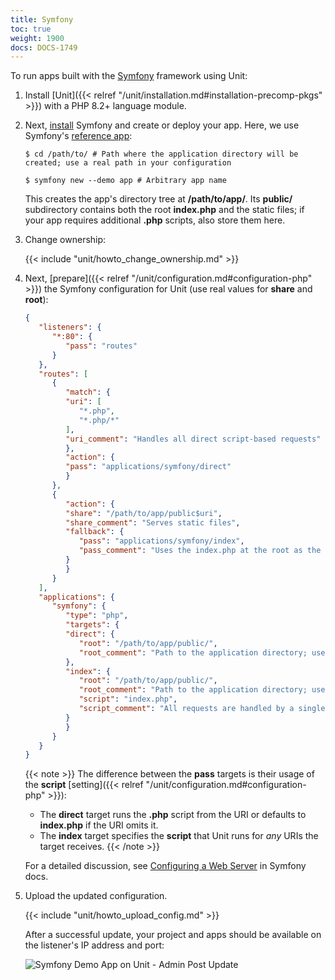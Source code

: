 ```yaml
---
title: Symfony
toc: true
weight: 1900
docs: DOCS-1749
---
```


To run apps built with the [Symfony](https://symfony.com) framework using Unit:

1. Install [Unit]({{< relref "/unit/installation.md#installation-precomp-pkgs" >}}) with a PHP 8.2+ language module.

2. Next, [install](https://symfony.com/doc/current/setup.html) Symfony
   and create or deploy your app. Here, we use
   Symfony's [reference app](https://symfony.com/doc/current/setup.html#the-symfony-demo-application):

   ```console
   $ cd /path/to/ # Path where the application directory will be created; use a real path in your configuration
   ```

   ```console
   $ symfony new --demo app # Arbitrary app name
   ```

   This creates the app's directory tree at **/path/to/app/**. Its
   **public/** subdirectory contains both the root **index.php** and
   the static files; if your app requires additional **.php** scripts, also
   store them here.

3. Change ownership:

   {{< include "unit/howto_change_ownership.md" >}}

4. Next, [prepare]({{< relref "/unit/configuration.md#configuration-php" >}}) the Symfony configuration for Unit
   (use real values for **share** and **root**):

   ```json
   {
      "listeners": {
         "*:80": {
            "pass": "routes"
         }
      },
      "routes": [
         {
            "match": {
            "uri": [
               "*.php",
               "*.php/*"
            ],
            "uri_comment": "Handles all direct script-based requests"
            },
            "action": {
            "pass": "applications/symfony/direct"
            }
         },
         {
            "action": {
            "share": "/path/to/app/public$uri",
            "share_comment": "Serves static files",
            "fallback": {
               "pass": "applications/symfony/index",
               "pass_comment": "Uses the index.php at the root as the last resort"
            }
            }
         }
      ],
      "applications": {
         "symfony": {
            "type": "php",
            "targets": {
            "direct": {
               "root": "/path/to/app/public/",
               "root_comment": "Path to the application directory; use a real path in your configuration"
            },
            "index": {
               "root": "/path/to/app/public/",
               "root_comment": "Path to the application directory; use a real path in your configuration",
               "script": "index.php",
               "script_comment": "All requests are handled by a single script"
            }
            }
         }
      }
   }
   ```

   {{< note >}}
   The difference between the **pass** targets is their usage of the
   **script** [setting]({{< relref "/unit/configuration.md#configuration-php" >}}):

   - The **direct** target runs the **.php** script from the URI or
     defaults to **index.php** if the URI omits it.
   - The **index** target specifies the **script** that Unit runs
     for *any* URIs the target receives.
   {{< /note >}}

   For a detailed discussion, see [Configuring a Web Server](https://symfony.com/doc/current/setup/web_server_configuration.html) in
   Symfony docs.

5. Upload the updated configuration.

   {{< include "unit/howto_upload_config.md" >}}

   After a successful update, your project and apps should be available on the
   listener's IP address and port:

   ![Symfony Demo App on Unit - Admin Post Update](/unit/images/symfony.png)

